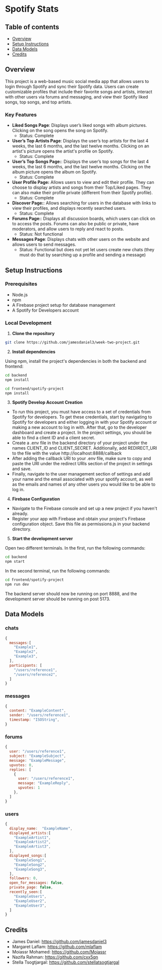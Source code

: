 # Spotify Stats

## Table of contents
- [Overview](#overview)
- [Setup Instructions](#setup-instructions)
- [Data Models](#data-models)
- [Credits](#credits)


## Overview
This project is a web-based music social media app that allows users to login through Spotify and sync their Spotify data. Users can create customizable profiles that include their favorite songs and artists, interact with other users via forums and messaging, and view their Spotify liked songs, top songs, and top artists.

### Key Features

- **Liked Songs Page**: Displays user’s liked songs with album pictures. Clicking on the song opens the song on Spotify.
    - Status: Complete
- **User’s Top Artists Page**: Displays the user’s top artists for the last 4 weeks, the last 6 months, and the last twelve months. Clicking on an artist's picture opens the artist's profile on Spotify.
    - Status: Complete
- **User’s Top Songs Page:**: Displays the user’s top songs for the last 4 weeks, the last 6 months, and the last twelve months. Clicking on the album picture opens the album on Spotify.
    - Status: Complete
- **User Profile Page:** Allows users to view and edit their profile. They can choose to display artists and songs from their Top/Liked pages. They can also make their profile private (different from their Spotify profile).
    - Status: Complete
- **Discover Page:**: Allows searching for users in the database with links to view their profiles, and displays recently searched users.
    - Status: Complete
- **Forums Page:**: Displays all discussion boards, which users can click on to access the posts. Forums can also be public or private, have moderators, and allow users to reply and react to posts.
    - Status: Not functional
- **Messages Page**: Displays chats with other users on the website and allows users to send messages.
    - Status: Functional but does not yet let users create new chats (they must do that by searching up a profile and sending a message)


## Setup Instructions
### Prerequisites
- Node.js
- npm
- A Firebase project setup for database management
- A Spotify for Developers account

### Local Development

1. **Clone the repository**

```bash
git clone https://github.com/jamesdaniel3/week-two-project.git
```
2. **Install dependencies**

Using npm, install the project's dependencies in both the backend and frontend:
```bash
cd backend
npm install
```
```bash
cd frontend/spotify-project
npm install
```

3. **Spotify Develop Account Creation**

- To run this project, you must have access to a set of credentials from Spotify for developers. To get these credentials, start by navigating to Spotify for developers and either logging in with your Spotify account or making a new account to log in with. After that, go to the developer dashboard and create a project. In the project settings, you should be able to find a client ID and a client secret.
- Create a .env file in the backend directory of your project under the names CLIENT_ID and CLIENT_SECRET. Additionally, add REDIRECT_URI to the file with the value http://localhost:8888/callback
- After adding the callback URI to your .env file, make sure to copy and paste the URI under the redirect URIs section of the project in settings and save.
- Finally, navigate to the user management section of settings and add your name and the email associated with your spotify account, as well as the emails and names of any other users you would like to be able to log in.
4. **Firebase Configuration**
- Navigate to the Firebase console and set up a new project if you haven't already.
- Register your app with Firebase and obtain your project's Firebase configuration object. Save this file as permissions.js in your backend directory.
5. **Start the development server**

Open two different terminals. In the first, run the following commands:
```bash
cd backend
npm start
```

In the second terminal, run the following commands:
```bash
cd frontend/spotify-project
npm run dev
```
The backend server should now be running on port 8888, and the development server should be running on post 5173.


## Data Models
### chats
```javascript
{
  messages:[
    "Example1",
    "Example2",
    "Example3",
  ],
  participants: [
    "/users/reference1",
    "/users/reference2",
  ]
}
```
### messages
```javascript
{
  content: "ExampleContent",
  sender: "/users/reference1",
  timestamp: "ISOString",
}
```
### forums
```javascript
{
  user: "/users/reference1",
  subject: "ExampleSubject",
  message: "ExampleMessage",
  upvotes: 0,
  replies: [
    {
      user: "/users/reference1",
      message: "ExampleReply",
      upvotes: 1
    },
  ]
}
```

### users
```javascript
{
  display_name:  "ExampleName",
  displayed_artists:[
    "ExampleArtist1",
    "ExampleArtist2",
    "ExampleArtist3",
  ],
  displayed_songs:[
    "ExampleSong1",
    "ExampleSong2",
    "ExampleSong3",
  ],
  followers: 0,
  open_for_messages: false,
  private_page: false,
  recently_seen:[
    "ExampleUser1",
    "ExampleUser2",
    "ExampleUser3",
  ]
}
```


## Credits
- James Daniel: https://github.com/jamesdaniel3
- Margaret Laflam: https://github.com/mlaflam
- Moiassr Mohamed: https://github.com/Moiassr
- Nazifa Rahman: https://github.com/cxx5qn
- Stella Tsogtjargal: https://github.com/stellatsogtjargal 
